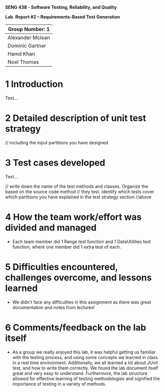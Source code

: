 **SENG 438 - Software Testing, Reliability, and Quality**

**Lab. Report \#2 – Requirements-Based Test Generation**


| Group Number: 1      |
|-----------------|
| Alexander Mclean                |   
| Dominic Gartner              |   
| Hamd Khan               |   
| Noel Thomas                |   

# 1 Introduction

Text…

# 2 Detailed description of unit test strategy

// including the input partitions you have designed

# 3 Test cases developed

Text…

// write down the name of the test methods and classes. Organize the based on
the source code method // they test. identify which tests cover which partitions
you have explained in the test strategy section //above

# 4 How the team work/effort was divided and managed

- Each team member did 1 Range test function and 1 DataUtilities test function, where one member did 1 extra test of each.

# 5 Difficulties encountered, challenges overcome, and lessons learned
- We didn't face any difficulties in this assignment as there was great documentation and notes from lectures!

# 6 Comments/feedback on the lab itself

- As a group we really enjoyed this lab, it was helpful getting us familiar with the testing process, and using some concepts we learned in class in a real time environment. Additionally, we all learned a lot about JUnit test, and how to write them correctly. We found the lab document itself great and very easy to understand. Furthermore, the lab structure allowed for effective learning of testing methodologies and signified the importance of testing in a variety of methods. 
